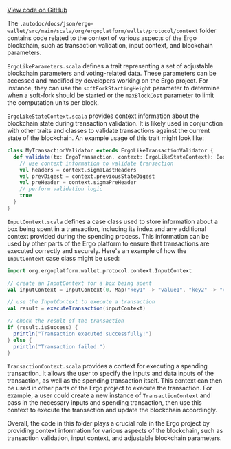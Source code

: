 [View code on GitHub](https://github.com/ergoplatform/ergo/.autodoc/docs/json/ergo-wallet/src/main/scala/org/ergoplatform/wallet/protocol/context)

The `.autodoc/docs/json/ergo-wallet/src/main/scala/org/ergoplatform/wallet/protocol/context` folder contains code related to the context of various aspects of the Ergo blockchain, such as transaction validation, input context, and blockchain parameters.

`ErgoLikeParameters.scala` defines a trait representing a set of adjustable blockchain parameters and voting-related data. These parameters can be accessed and modified by developers working on the Ergo project. For instance, they can use the `softForkStartingHeight` parameter to determine when a soft-fork should be started or the `maxBlockCost` parameter to limit the computation units per block.

`ErgoLikeStateContext.scala` provides context information about the blockchain state during transaction validation. It is likely used in conjunction with other traits and classes to validate transactions against the current state of the blockchain. An example usage of this trait might look like:

```scala
class MyTransactionValidator extends ErgoLikeTransactionValidator {
  def validate(tx: ErgoTransaction, context: ErgoLikeStateContext): Boolean = {
    // use context information to validate transaction
    val headers = context.sigmaLastHeaders
    val prevDigest = context.previousStateDigest
    val preHeader = context.sigmaPreHeader
    // perform validation logic
    true
  }
}
```

`InputContext.scala` defines a case class used to store information about a box being spent in a transaction, including its index and any additional context provided during the spending process. This information can be used by other parts of the Ergo platform to ensure that transactions are executed correctly and securely. Here's an example of how the `InputContext` case class might be used:

```scala
import org.ergoplatform.wallet.protocol.context.InputContext

// create an InputContext for a box being spent
val inputContext = InputContext(0, Map("key1" -> "value1", "key2" -> "value2"))

// use the InputContext to execute a transaction
val result = executeTransaction(inputContext)

// check the result of the transaction
if (result.isSuccess) {
  println("Transaction executed successfully!")
} else {
  println("Transaction failed.")
}
```

`TransactionContext.scala` provides a context for executing a spending transaction. It allows the user to specify the inputs and data inputs of the transaction, as well as the spending transaction itself. This context can then be used in other parts of the Ergo project to execute the transaction. For example, a user could create a new instance of `TransactionContext` and pass in the necessary inputs and spending transaction, then use this context to execute the transaction and update the blockchain accordingly.

Overall, the code in this folder plays a crucial role in the Ergo project by providing context information for various aspects of the blockchain, such as transaction validation, input context, and adjustable blockchain parameters.
